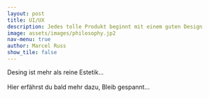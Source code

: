 ```yaml
---
layout: post
title: UI/UX
description: Jedes tolle Produkt beginnt mit einem guten Design
image: assets/images/philosophy.jp2
nav-menu: true
author: Marcel Russ
show_tile: false
---
```


Desing ist mehr als reine Estetik...
<br />
<br />
Hier erfährst du bald mehr dazu, Bleib gespannt...